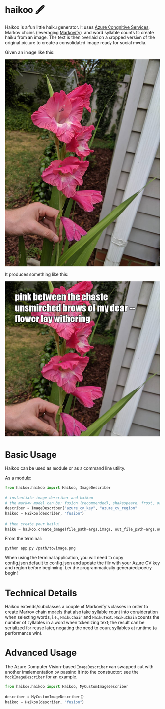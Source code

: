 # haikoo 🖋

Haikoo is a fun little haiku generator. It uses [Azure Congnitive Services](https://azure.microsoft.com/en-us/services/cognitive-services/computer-vision/), Markov chains (leveraging [Markovify](https://github.com/jsvine/markovify)), and word syllable counts to create haiku from an image. The text is then overlaid on a cropped version of the original picture to create a consolidated image ready for social media.

Given an image like this:

![Input](/sample_input.jpeg?raw=true)

It produces something like this:

![Output](/sample_output.png?raw=true)

# Basic Usage

Haikoo can be used as module or as a command line utility.

As a module:

```python
from haikoo.haikoo import Haikoo, ImageDescriber

# instantiate image describer and haikoo
# the markov model can be: fusion (recommended), shakespeare, frost, or classic
describer = ImageDescriber("azure_cv_key", "azure_cv_region")
haikoo = Haikoo(describer, "fusion")

# then create your haiku!
haiku = haikoo.create_image(file_path=args.image, out_file_path=args.out, text=args.text)
```

From the terminal:

```
python app.py /path/to/image.png
```

When using the terminal application, you will need to copy config.json.default to config.json and update the file with your Azure CV key and region before beginning.
Let the programmatically generated poetry begin!

# Technical Details

Haikoo extends/subclasses a couple of Markovify's classes in order to create Markov chain models that also take syllable count into consideration when selecting words, i.e., `HaikuChain` and `HaikuText`. `HaikuChain` counts the number of syllables in a word when tokenizing text; the result can be serialized for reuse later, negating the need to count syllables at runtime (a performance win).

# Advanced Usage

The Azure Computer Vision-based `ImageDescriber` can swapped out with another implementation by passing it into the constructor; see the `MockImageDescriber` for an example.

```python
from haikoo.haikoo import Haikoo, MyCustomImageDescriber

describer = MyCustomImageDescriber()
haikoo = Haikoo(describer, "fusion")
```
